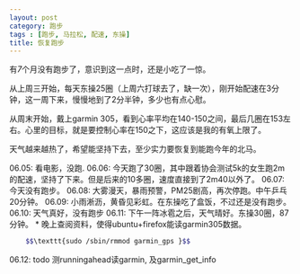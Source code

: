 ```yaml
---
layout: post
category: 跑步
tags : [跑步, 马拉松, 配速, 东操]
title: 恢复跑步
---
```


有*7*个月没有跑步了，意识到这一点时，还是小吃了一惊。

从上周三开始，每天东操25圈（上周六打球去了，缺一次），刚开始配速在3分钟，这一周下来，慢慢地到了2分半钟，多少也有点心慰。

从周末开始，戴上garmin 305，看到心率平均在140-150之间，最后几圈在153左右。心里的目标，就是要控制心率在150之下，这应该是我的有氧上限了。

天气越来越热了，希望能坚持下去，至少实力要恢复到能跑今年的北马。

06.05: 看电影，没跑.
06.06: 今天跑了30圈，其中跟着协会测试5k的女生跑2m的配速，坚持了下来。但是后来的10多圈，速度直接到了2m40以外了。
06.07: 今天没有跑步。
06.08: 大雾漫天，暴雨预警，PM25剧高，再次停跑。中午乒乓20分钟。
06.09: 小雨淅沥，黄昏见彩虹。在东操吃了盒饭，不过还是没有跑步。
06.10: 天气真好，没有跑步
06.11: 下午一阵冰雹之后，天气晴好。东操30圈，87分钟。
    * 晚上查阅资料，使得ubuntu+firefox能读garmin305数据。
````sh
	$$\texttt{sudo /sbin/rmmod garmin_gps }$$
````
06.12: todo 测runningahead读garmin, 及garmin_get_info


